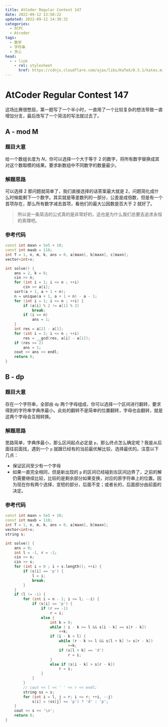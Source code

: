 ```yaml
---
title: AtCoder Regular Contest 147
date: 2022-09-12 13:58:22
updated: 2022-09-12 14:30:32
categories:
  - XCPC
  - Atcoder
tags:
  - 数学
  - 字符串
  - 贪心
head:
  - - link
    - rel: stylesheet
      href: https://cdnjs.cloudflare.com/ajax/libs/KaTeX/0.5.1/katex.min.css
---
```


# AtCoder Regular Contest 147

这场比赛很憋屈，第一题写了一个半小时，一直用了一个比较复杂的想法导致一直增加分支，最后改写了一个简洁的写法就过去了。

## A - mod M

### 题目大意

给一个数组长度为 $N$，你可以选择一个大于等于 $2$ 的数字，将所有数字替换成其对这个数取模的结果。要求新数组中不同数字的数量最少。

### 解题思路

可以选择 $2$ 那问题就简单了，我们直接选择的话答案最大就是 $2$，问题简化成什么时候能剩下一个数字。其实就是等差数列的一部分，公差是成倍数，但是有一个首项存在，那么所有数字减去首项，看他们的最大公因数是否大于 $2$ 就好了。

> 所以说一条简洁的公式真的是非常好的，这也是为什么我们总要去追求永恒的真理吧。

### 参考代码

```cpp
const int maxn = 5e5 + 10;
const int maxb = 110;
int T = 1, n, m, k, ans = 0, a[maxn], b[maxn], c[maxn];
vector<int>v;

int solve() {
    ans = 2, k = 0;
    cin >> n;
    for (int i = 1; i <= n ; ++i)
        cin >> a[i];
    sort(a + 1, a + 1 + n);
    n = unique(a + 1, a + 1 + n) - a - 1;
    for (int i = 1; i <= n ; ++i) {
        if (a[i] % 2 != a[1] % 2)
            break;
        if (i == n)
            ans = 1;
    }
    int res = a[2] - a[1];
    for (int i = 2; i <= n ; ++i)
        res = __gcd(res, a[i] - a[1]);
    if (res >= 2)
        ans = 1;
    cout << ans << endl;
    return 0;
}
```

## B - dp

### 题目大意

存在一个字符串，全部由 `dp` 两个字母组成，你可以选择一个区间进行翻转，要求得到的字符串字典序最小。此处的翻转不是简单的位置翻转，字母也会翻转，就是这两个字母会互相转换。

### 解题思路

思路简单，字典序最小，那么区间起点必定是 `p`，那么终点怎么确定呢？我是从后面往前面找，遇到一个 `p` 就跟已经有的当前最优解比较，选择最优的。注意以下几点：

- 保证区间至少有一个字母
- 如果一直完全相同，但是新出现的 `p` 的区间已经碰到左区间边界了，之前的解仍需要继续比较，比较的是剩余部分如果变换，对应的原字符串上的位置。因为现在你有两个选择，变短的部分，后面不变；或者长的，后面部分由前面的决定。

### 参考代码

```cpp
const int maxn = 5e5 + 10;
const int maxb = 110;
int T = 1, n, m, k, ans = 0, a[maxn], b[maxn];
vector<int>v;
string s;

int solve() {
    ans = 0;
    int l = -1, r = -1;
    cin >> n;
    cin >> s;
    for (int i = 0 ; i < s.length(); ++i) {
        if (s[i] == 'p') {
            l = i;
            break;
        }
    }
    if (l != -1) {
        for (int i = n - 1; i >= l; --i) {
            if (s[i] == 'p') {
                if (r == -1)
                    r = i;
                else {
                    int k = 0;
                    while ( i - k >= l && s[i - k] == s[r - k])
                        ++k;
                    if (i - k < l) {
                        while (r - k >= l && s[l + k] != s[r - k])
                            ++k;
                        if (s[l + k] == 'd')
                            r = i;
                    }
                    else if (s[i - k] > s[r - k])
                        r = i;
                }
            }
        }
        // cout << l << ' ' << r << endl;
        string ss = s;
        for (int i = l, j = r; i <= r; ++i, --j)
            s[i] = (ss[j] == 'p') ? 'd' : 'p';
    }
    cout << s << '\n';
    return 0;
}
```

